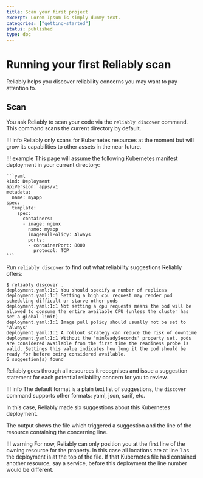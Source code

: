 ```yaml
---
title: Scan your first project
excerpt: Lorem Ipsum is simply dummy text.
categories: ["getting-started"]
status: published
type: doc
---
```

# Running your first Reliably scan

Reliably helps you discover reliability concerns you may want to pay attention
to.

## Scan

You ask Reliably to scan your code via the `reliably discover` command. This
command scans the current directory by default.

!!! info
    Reliably only scans for Kubernetes resources at the moment but will grow
    its capabilities to other assets in the near future.


!!! example
    This page will assume the following Kubernetes manifest deployment in your
    current directory:

    ```yaml
    kind: Deployment
    apiVersion: apps/v1
    metadata:
      name: myapp
    spec:
      template:
        spec:
          containers:
          - image: nginx
            name: myapp
            imagePullPolicy: Always
            ports:
            - containerPort: 8000
              protocol: TCP
    ```

Run `reliably discover` to find out what reliability suggestions Reliably
offers:

```console
$ reliably discover .
deployment.yaml:1:1 You should specify a number of replicas
deployment.yaml:1:1 Setting a high cpu request may render pod scheduling difficult or starve other pods
deployment.yaml:1:1 Not setting a cpu requests means the pod will be allowed to consume the entire available CPU (unless the cluster has set a global limit)
deployment.yaml:1:1 Image pull policy should usually not be set to 'Always'
deployment.yaml:1:1 A rollout strategy can reduce the risk of downtime
deployment.yaml:1:1 Without the 'minReadySeconds' property set, pods are considered available from the first time the readiness probe is valid. Settings this value indicates how long it the pod should be ready for before being considered available.
6 suggestion(s) found
```

Reliably goes through all resources it recognises and issue a suggestion
statement for each potential reliability concern for you to review.

!!! info
    The default format is a plain text list of suggestions, the `discover`
    command supports other formats: yaml, json, sarif, etc.

In this case, Reliably made six suggestions about this Kubernetes deployment.

The output shows the file which triggered a suggestion and the line of the
resource containing the concerning line.

!!! warning
    For now, Reliably can only position you at the first line of the owning
    resource for the property. In this case all locations are at line 1 as
    the deployment is at the top of the file. If that Kubernetes file had
    contained another resource, say a service, before this deployment the
    line number would be different.